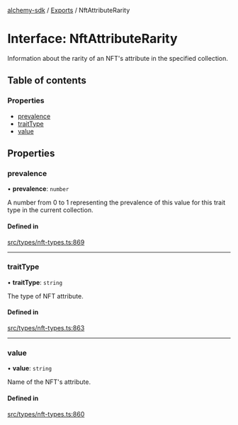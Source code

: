 [alchemy-sdk](../README.md) / [Exports](../modules.md) / NftAttributeRarity

# Interface: NftAttributeRarity

Information about the rarity of an NFT's attribute in the specified collection.

## Table of contents

### Properties

- [prevalence](NftAttributeRarity.md#prevalence)
- [traitType](NftAttributeRarity.md#traittype)
- [value](NftAttributeRarity.md#value)

## Properties

### prevalence

• **prevalence**: `number`

A number from 0 to 1 representing the prevalence of this value for this
trait type in the current collection.

#### Defined in

[src/types/nft-types.ts:869](https://github.com/alchemyplatform/alchemy-sdk-js/blob/ae0aa3f0/src/types/nft-types.ts#L869)

___

### traitType

• **traitType**: `string`

The type of NFT attribute.

#### Defined in

[src/types/nft-types.ts:863](https://github.com/alchemyplatform/alchemy-sdk-js/blob/ae0aa3f0/src/types/nft-types.ts#L863)

___

### value

• **value**: `string`

Name of the NFT's attribute.

#### Defined in

[src/types/nft-types.ts:860](https://github.com/alchemyplatform/alchemy-sdk-js/blob/ae0aa3f0/src/types/nft-types.ts#L860)
